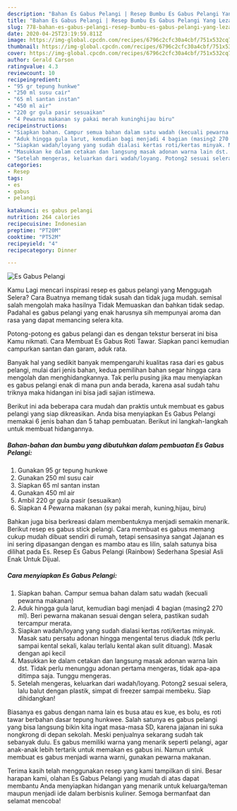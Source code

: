 ```yaml
---
description: "Bahan Es Gabus Pelangi | Resep Bumbu Es Gabus Pelangi Yang Lezat Sekali"
title: "Bahan Es Gabus Pelangi | Resep Bumbu Es Gabus Pelangi Yang Lezat Sekali"
slug: 778-bahan-es-gabus-pelangi-resep-bumbu-es-gabus-pelangi-yang-lezat-sekali
date: 2020-04-25T23:19:59.811Z
image: https://img-global.cpcdn.com/recipes/6796c2cfc30a4cbf/751x532cq70/es-gabus-pelangi-foto-resep-utama.jpg
thumbnail: https://img-global.cpcdn.com/recipes/6796c2cfc30a4cbf/751x532cq70/es-gabus-pelangi-foto-resep-utama.jpg
cover: https://img-global.cpcdn.com/recipes/6796c2cfc30a4cbf/751x532cq70/es-gabus-pelangi-foto-resep-utama.jpg
author: Gerald Carson
ratingvalue: 4.3
reviewcount: 10
recipeingredient:
- "95 gr tepung hunkwe"
- "250 ml susu cair"
- "65 ml santan instan"
- "450 ml air"
- "220 gr gula pasir sesuaikan"
- "4 Pewarna makanan sy pakai merah kuninghijau biru"
recipeinstructions:
- "Siapkan bahan. Campur semua bahan dalam satu wadah (kecuali pewarna makanan)"
- "Aduk hingga gula larut, kemudian bagi menjadi 4 bagian (masing2 270 ml). Beri pewarna makanan sesuai dengan selera, pastikan sudah tercampur merata."
- "Siapkan wadah/loyang yang sudah dialasi kertas roti/kertas minyak. Masak satu persatu adonan hingga mengental terus diaduk (tdk perlu sampai kental sekali, kalau terlalu kental akan sulit dituang). Masak dengan api kecil"
- "Masukkan ke dalam cetakan dan langsung masak adonan warna lain dst. Tidak perlu menunggu adonan pertama mengeras, tidak apa-apa ditimpa saja. Tunggu mengeras."
- "Setelah mengeras, keluarkan dari wadah/loyang. Potong2 sesuai selera, lalu balut dengan plastik, simpat di freezer sampai membeku. Siap dihidangkan!"
categories:
- Resep
tags:
- es
- gabus
- pelangi

katakunci: es gabus pelangi 
nutrition: 264 calories
recipecuisine: Indonesian
preptime: "PT20M"
cooktime: "PT52M"
recipeyield: "4"
recipecategory: Dinner

---
```



![Es Gabus Pelangi](https://img-global.cpcdn.com/recipes/6796c2cfc30a4cbf/751x532cq70/es-gabus-pelangi-foto-resep-utama.jpg)

Kamu Lagi mencari inspirasi resep es gabus pelangi yang Menggugah Selera? Cara Buatnya memang tidak susah dan tidak juga mudah. semisal salah mengolah maka hasilnya Tidak Memuaskan dan bahkan tidak sedap. Padahal es gabus pelangi yang enak harusnya sih mempunyai aroma dan rasa yang dapat memancing selera kita.

Potong-potong es gabus pelangi dan es dengan tekstur berserat ini bisa Kamu nikmati. Cara Membuat Es Gabus Roti Tawar. Siapkan panci kemudian campurkan santan dan garam, aduk rata.

Banyak hal yang sedikit banyak mempengaruhi kualitas rasa dari es gabus pelangi, mulai dari jenis bahan, kedua pemilihan bahan segar hingga cara mengolah dan menghidangkannya. Tak perlu pusing jika mau menyiapkan es gabus pelangi enak di mana pun anda berada, karena asal sudah tahu triknya maka hidangan ini bisa jadi sajian istimewa.


Berikut ini ada beberapa cara mudah dan praktis untuk membuat es gabus pelangi yang siap dikreasikan. Anda bisa menyiapkan Es Gabus Pelangi memakai 6 jenis bahan dan 5 tahap pembuatan. Berikut ini langkah-langkah untuk membuat hidangannya.

<!--inarticleads1-->

##### Bahan-bahan dan bumbu yang dibutuhkan dalam pembuatan Es Gabus Pelangi:

1. Gunakan 95 gr tepung hunkwe
1. Gunakan 250 ml susu cair
1. Siapkan 65 ml santan instan
1. Gunakan 450 ml air
1. Ambil 220 gr gula pasir (sesuaikan)
1. Siapkan 4 Pewarna makanan (sy pakai merah, kuning,hijau, biru)


Bahkan juga bisa berkreasi dalam membentuknya menjadi semakin menarik. Berikut resep es gabus stick pelangi. Cara membuat es gabus memang cukup mudah dibuat sendiri di rumah, tetapi sensasinya sangat Jajanan es ini sering dipasangan dengan es mambo atau es lilin, salah satunya bisa dilihat pada Es. Resep Es Gabus Pelangi (Rainbow) Sederhana Spesial Asli Enak Untuk Dijual. 

<!--inarticleads2-->

##### Cara menyiapkan Es Gabus Pelangi:

1. Siapkan bahan. Campur semua bahan dalam satu wadah (kecuali pewarna makanan)
1. Aduk hingga gula larut, kemudian bagi menjadi 4 bagian (masing2 270 ml). Beri pewarna makanan sesuai dengan selera, pastikan sudah tercampur merata.
1. Siapkan wadah/loyang yang sudah dialasi kertas roti/kertas minyak. Masak satu persatu adonan hingga mengental terus diaduk (tdk perlu sampai kental sekali, kalau terlalu kental akan sulit dituang). Masak dengan api kecil
1. Masukkan ke dalam cetakan dan langsung masak adonan warna lain dst. Tidak perlu menunggu adonan pertama mengeras, tidak apa-apa ditimpa saja. Tunggu mengeras.
1. Setelah mengeras, keluarkan dari wadah/loyang. Potong2 sesuai selera, lalu balut dengan plastik, simpat di freezer sampai membeku. Siap dihidangkan!


Biasanya es gabus dengan nama lain es busa atau es kue, es bolu, es roti tawar berbahan dasar tepung hunkwee. Salah satunya es gabus pelangi yang bisa langsung bikin kita ingat masa-masa SD, karena jajanan ini suka nongkrong di depan sekolah. Meski penjualnya sekarang sudah tak sebanyak dulu. Es gabus memiliki warna yang menarik seperti pelangi, agar anak-anak lebih tertarik untuk memakan es gabus ini. Namun untuk membuat es gabus menjadi warna warni, gunakan pewarna makanan. 

Terima kasih telah menggunakan resep yang kami tampilkan di sini. Besar harapan kami, olahan Es Gabus Pelangi yang mudah di atas dapat membantu Anda menyiapkan hidangan yang menarik untuk keluarga/teman maupun menjadi ide dalam berbisnis kuliner. Semoga bermanfaat dan selamat mencoba!

